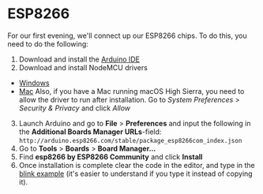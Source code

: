 # ESP8266

For our first evening, we'll connect up our ESP8266 chips. To do this, you need to do the following:

1) Download and install the [Arduino IDE](https://www.arduino.cc/en/Main/Software)
2) Download and install NodeMCU drivers
  * [Windows](https://github.com/nodemcu/nodemcu-devkit/tree/master/Drivers)
  * [Mac](https://www.silabs.com/products/development-tools/software/usb-to-uart-bridge-vcp-drivers)
    Also, if you have a Mac running macOS High Sierra, you need to allow the driver to run after installation. Go to *System Preferences* > *Security & Privacy* and click *Allow*
3) Launch Arduino and go to **File** > **Preferences** and input the following in the **Additional Boards Manager URLs**-field: `http://arduino.esp8266.com/stable/package_esp8266com_index.json`
4) Go to **Tools** > **Boards** > **Board Manager...**
5) Find **esp8266 by ESP8266 Community** and click **Install**
6) Once installation is complete clear the code in the editor, and type in the [blink example](blink.ino) (it's easier to understand if you type it instead of copying it).
